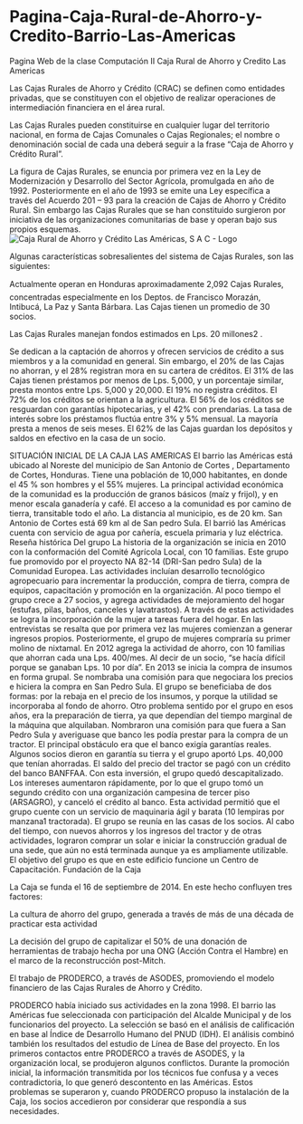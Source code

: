 # Pagina-Caja-Rural-de-Ahorro-y-Credito-Barrio-Las-Americas
Pagina Web de la clase Computación II
Caja Rural de Ahorro y Credito Las Americas 

Las Cajas Rurales de Ahorro y Crédito (CRAC) se definen como entidades privadas, que se constituyen con el objetivo de realizar operaciones de intermediación financiera en el área rural. 

Las Cajas Rurales pueden constituirse en cualquier lugar del territorio nacional, en forma de Cajas Comunales o Cajas Regionales; el nombre o denominación social de cada una deberá seguir a la frase “Caja de Ahorro y Crédito Rural”. 

La figura de Cajas Rurales, se enuncia por primera vez en la Ley de Modernización y Desarrollo del Sector Agrícola, promulgada en año de 1992. Posteriormente en el año de 1993 se emite una Ley específica a través del Acuerdo 201 – 93 para la creación de Cajas de Ahorro y Crédito Rural. Sin embargo las Cajas Rurales que se han constituido surgieron por iniciativa de las organizaciones comunitarias de base y operan bajo sus propios esquemas. ![Caja Rural de Ahorro y Crédito Las Américas, S  A  C  - Logo](https://user-images.githubusercontent.com/88556143/128580423-ceeda7fe-5d5a-466b-8a10-b527c86f26a2.png)


Algunas características sobresalientes del sistema de Cajas Rurales, son las siguientes: 

Actualmente operan en Honduras aproximadamente 2,092 Cajas Rurales, concentradas especialmente en los Deptos. de Francisco Morazán, Intibucá, La Paz y Santa Bárbara. Las Cajas tienen un promedio de 30 socios. 

Las Cajas Rurales manejan fondos estimados en Lps. 20 millones2 .  

Se dedican a la captación de ahorros y ofrecen servicios de crédito a sus miembros y a la comunidad en general. Sin embargo, el 20% de las Cajas no ahorran, y el 28% registran mora en su cartera de créditos. El 31% de las Cajas tienen préstamos por menos de Lps. 5,000, y un porcentaje similar, presta montos entre Lps. 5,000 y 20,000. El 19% no registra créditos. El 72% de los créditos se orientan a la agricultura. El 56% de los créditos se resguardan con garantías hipotecarias, y el 42% con prendarias. La tasa de interés sobre los préstamos fluctúa entre 3% y 5% mensual. La mayoría presta a menos de seis meses. El 62% de las Cajas guardan los depósitos y saldos en efectivo en la casa de un socio. 



SITUACIÓN INICIAL DE LA CAJA LAS AMERICAS 
El barrio las Américas está ubicado al Noreste del municipio de San Antonio de Cortes , Departamento de Cortes, Honduras. Tiene una población de 10,000 habitantes, en donde el 45 % son hombres y el 55% mujeres. 
La principal actividad económica de la comunidad es la producción de granos básicos (maíz y frijol), y en menor escala ganadería y café.
El acceso a la comunidad es por camino de tierra, transitable todo el año. La distancia al municipio, es de 20 km. San Antonio de Cortes está 69 km al de San pedro Sula. 
El barrió las Américas cuenta con servicio de agua por cañería, escuela primaria y luz eléctrica.
Reseña histórica
Del grupo La historia de la organización se inicia en 2010 con la conformación del Comité Agrícola Local, con 10 familias. Este grupo fue promovido por el proyecto NA 82-14 (DRI-San pedro Sula) de la Comunidad Europea. Las actividades incluían desarrollo tecnológico agropecuario para incrementar la producción, compra de tierra, compra de equipos, capacitación y promoción en la organización. 
Al poco tiempo el grupo crece a 27 socios, y agrega actividades de mejoramiento del hogar (estufas, pilas, baños, canceles y lavatrastos). A través de estas actividades se logra la incorporación de la mujer a tareas fuera del hogar. En las entrevistas se resalta que por primera vez las mujeres comienzan a generar ingresos propios. Posteriormente, el grupo de mujeres compraría su primer molino de nixtamal. 
En 2012 agrega la actividad de ahorro, con 10 familias que ahorran cada una Lps. 400/mes. Al decir de un socio, “se hacía difícil porque se ganaban Lps. 10 por día”. 
En 2013 se inicia la compra de insumos en forma grupal. Se nombraba una comisión para que negociara los precios e hiciera la compra en San Pedro Sula. El grupo se beneficiaba de dos formas: por la rebaja en el precio de los insumos, y porque la utilidad se incorporaba al fondo de ahorro. 
Otro problema sentido por el grupo en esos años, era la preparación de tierra, ya que dependían del tiempo marginal de la máquina que alquilaban. Nombraron una comisión para que fuera a San Pedro Sula y averiguase que banco les podía prestar para la compra de un tractor. El principal obstáculo era que el banco exigía garantías reales. Algunos socios dieron en garantía su tierra y el grupo aportó Lps. 40,000 que tenían ahorradas. El saldo del precio del tractor se pagó con un crédito del banco BANFFAA. Con esta inversión, el grupo quedó descapitalizado. Los intereses aumentaron rápidamente, por lo que el grupo tomó un segundo crédito con una organización campesina de tercer piso (ARSAGRO), y canceló el crédito al banco. Esta actividad permitió que el grupo cuente con un servicio de maquinaria ágil y barata (10 lempiras por manzana1 tractorada). 
El grupo se reunía en las casas de los socios. Al cabo del tiempo, con nuevos ahorros y los ingresos del tractor y de otras actividades, lograron comprar un solar e iniciar la construcción gradual de una sede, que aún no está terminada aunque ya es ampliamente utilizable. El objetivo del grupo es que en este edificio funcione un Centro de Capacitación.
Fundación de la Caja 

La Caja se funda el 16 de septiembre de 2014. En este hecho confluyen tres factores: 

La cultura de ahorro del grupo, generada a través de más de una década de practicar esta actividad 

La decisión del grupo de capitalizar el 50% de una donación de herramientas de trabajo hecha por una ONG (Acción Contra el Hambre) en el marco de la reconstrucción post-Mitch. 

El trabajo de PRODERCO, a través de ASODES, promoviendo el modelo financiero de las Cajas Rurales de Ahorro y Crédito.



PRODERCO había iniciado sus actividades en la zona 1998. El barrio las Américas fue seleccionada con participación del Alcalde Municipal y de los funcionarios del proyecto. La selección se basó en el análisis de calificación en base al Índice de Desarrollo Humano del PNUD (IDH). El análisis combinó también los resultados del estudio de Línea de Base del proyecto. 
En los primeros contactos entre PRODERCO a través de ASODES, y la organización local, se produjeron algunos conflictos. Durante la promoción inicial, la información transmitida por los técnicos fue confusa y a veces contradictoria, lo que generó descontento en las Américas.
Estos problemas se superaron y, cuando PRODERCO propuso la instalación de la Caja, los socios accedieron por considerar que respondía a sus necesidades.
